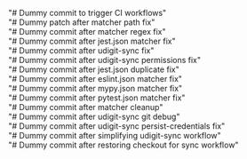 "# Dummy commit to trigger CI workflows"  
"# Dummy patch after matcher path fix"  
"# Dummy commit after matcher regex fix"  
"# Dummy commit after jest.json matcher fix"  
"# Dummy commit after udigit-sync fix"  
"# Dummy commit after udigit-sync permissions fix"  
"# Dummy commit after jest.json duplicate fix"  
"# Dummy commit after eslint.json matcher fix"  
"# Dummy commit after mypy.json matcher fix"  
"# Dummy commit after pytest.json matcher fix"  
"# Dummy commit after matcher cleanup"  
"# Dummy commit after udigit-sync git debug"  
"# Dummy commit after udigit-sync persist-credentials fix"  
"# Dummy commit after simplifying udigit-sync workflow"  
"# Dummy commit after restoring checkout for sync workflow"  
